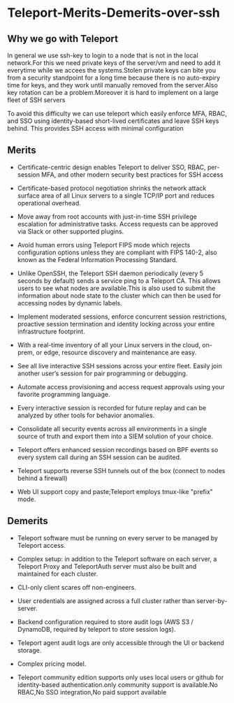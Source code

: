 # Teleport-Merits-Demerits-over-ssh #

 Why we go with Teleport 
---

In general we use ssh-key to login to a node that is not in the local network.For this we need private keys of the server/vm and need to add it everytime while we accees the systems.Stolen private keys can bite you from a security standpoint for a long time because there is no auto-expiry time for keys, and they work until manually removed from the server.Also key rotation can be a problem.Moreover it is hard to implement on a large fleet of SSH servers

To avoid this difficulty we can use teleport which easily enforce MFA, RBAC, and SSO using identity-based short-lived certificates and leave SSH keys behind. This provides SSH access with minimal configuration


Merits 
--------------

* Certificate-centric design enables Teleport to deliver SSO, RBAC, per-session MFA, and other modern security best practices for SSH access 

* Certificate-based protocol negotiation shrinks the network attack surface area of all Linux servers to a single TCP/IP port and reduces operational overhead.

* Move away from root accounts with just-in-time SSH privilege escalation for administrative tasks. Access requests can be approved via Slack or other supported plugins.

* Avoid human errors using Teleport FIPS mode which rejects configuration options unless they are compliant with FIPS 140-2, also known as the Federal Information Processing Standard.

* Unlike OpenSSH, the Teleport SSH daemon periodically (every 5 seconds by default) sends a service ping to a Teleport CA. This allows users to see what nodes are available.This is also used to submit the information about node state to the cluster which can then be used for accessing nodes by dynamic labels.

* Implement moderated sessions, enforce concurrent session restrictions, proactive session termination and identity locking across your entire infrastructure footprint.

* With a real-time inventory of all your Linux servers in the cloud, on-prem, or edge, resource discovery and maintenance are easy.

* See all live interactive SSH sessions across your entire fleet. Easily join another user’s session for pair programming or debugging.

* Automate access provisioning and access request approvals using your favorite programming language.

* Every interactive session is recorded for future replay and can be analyzed by other tools for behavior anomalies.

* Consolidate all security events across all environments in a single source of truth and export them into a SIEM solution of your choice.

* Teleport offers enhanced session recordings based on BPF events so every system call during an SSH session can be audited.
* Teleport supports reverse SSH tunnels out of the box (connect to nodes behind a firewall)

* Web UI support copy and paste;Teleport employs tmux-like "prefix" mode.





Demerits
--------------


* Teleport software must be running on every server to be managed by Teleport access.

* Complex setup: in addition to the Teleport software on each server, a Teleport Proxy and TeleportAuth server must also be built and maintained for each cluster.

* CLI-only client scares off non-engineers.

* User credentials are assigned across a full cluster rather than server-by-server.

* Backend configuration required to store audit logs (AWS S3 / DynamoDB, required by teleport to store session logs).

* Teleport agent audit logs are only accessible through the UI or backend storage.

* Complex pricing model.

* Teleport community edition supports only uses local users or github for identity-based authentication.only community support is available.No RBAC,No SSO   integration,No paid support available










